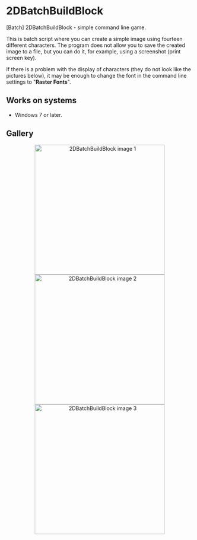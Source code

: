 # 2DBatchBuildBlock
 [Batch] 2DBatchBuildBlock - simple command line game.  
 
  This is batch script where you can create a simple image using fourteen different characters.
  The program does not allow you to save the created image to a file, but you can do it, for example, using a screenshot (print screen key).  
  
  If there is a problem with the display of characters (they do not look like the pictures below), it may be enough to change the font in the command line settings to "**Raster Fonts**".
  
## Works on systems
- Windows 7 or later.

## Gallery

<p align="center">
 <img width="350" src="https://gmika.pl/img_gallery/2DBatchBuildBlock_0.jpg?v=1" alt="2DBatchBuildBlock image 1">
 <img width="350" src="https://gmika.pl/img_gallery/2DBatchBuildBlock_1.jpg?v=1" alt="2DBatchBuildBlock image 2">
 <img width="350" src="https://gmika.pl/img_gallery/2DBatchBuildBlock_2.jpg?v=1" alt="2DBatchBuildBlock image 3">
</p>
